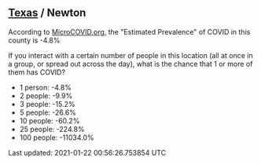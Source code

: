 
## [Texas](/united-states/texas) / Newton

According to [MicroCOVID.org](http://microcovid.org),
the "Estimated Prevalence" of COVID in this county is -4.8%

If you interact with a certain number of people in this location
(all at once in a group, or spread out across the day), what is the chance that
1 or more of them has COVID?

- 1 person: -4.8%
- 2 people: -9.9%
- 3 people: -15.2%
- 5 people: -26.6%
- 10 people: -60.2%
- 25 people: -224.8%
- 100 people: -11034.0%

Last updated: 2021-01-22 00:56:26.753854 UTC
